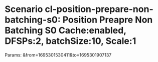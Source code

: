 # Scenario cl-position-prepare-non-batching-s0: Position Preapre Non Batching S0 Cache:enabled, DFSPs:2, batchSize:10, Scale:1
Params: &from=1695301530411&to=1695301907137

